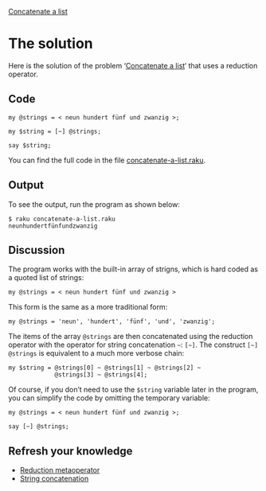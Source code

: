 [Concatenate a list](../)

# The solution

Here is the solution of the problem ‘[Concatenate a list](../)‘ that uses a reduction operator.

## Code

    my @strings = < neun hundert fünf und zwanzig >;

    my $string = [~] @strings;

    say $string;

You can find the full code in the file [concatenate-a-list.raku](concatenate-a-list.raku).

## Output

To see the output, run the program as shown below:

    $ raku concatenate-a-list.raku
    neunhundertfünfundzwanzig

## Discussion

The program works with the built-in array of strigns, which is hard coded as a quoted list of strings:

    my @strings = < neun hundert fünf und zwanzig >

This form is the same as a more traditional form:

    my @strings = 'neun', 'hundert', 'fünf', 'und', 'zwanzig';

The items of the array `@strings` are then concatenated using the reduction operator with the operator for string concatenation `~`: `[~]`. The construct `[~] @strings` is equivalent to a much more verbose chain:

    my $string = @strings[0] ~ @strings[1] ~ @strings[2] ~
                 @strings[3] ~ @strings[4];

Of course, if you don’t need to use the `$string` variable later in the program, you can simplify the code by omitting the temporary variable:

    my @strings = < neun hundert fünf und zwanzig >;

    say [~] @strings;

## Refresh your knowledge

* [Reduction metaoperator](/metaoperators/reduction-metaoperators)
* [String concatenation](string-concatenation)
